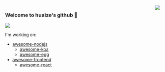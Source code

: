 <img align="right" src="https://github-readme-stats.vercel.app/api?username=huaize2020&&show_icons=true&theme=material-palenight" />

### Welcome to huaize's github 👋

<img src="https://profile-counter.glitch.me/huaize2020/count.svg">

I'm working on:

- [awesome-nodejs](https://github.com/huaize2020/awesome-nodejs)
  - [awesome-koa](https://github.com/huaize2020/awesome-koa)
  - [awesome-egg](https://github.com/huaize2020/awesome-egg)
- [awesome-frontend](https://github.com/huaize2020/awesome-frontend)
  - [awesome-react](https://github.com/huaize2020/awesome-react)

